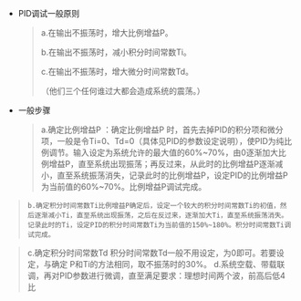 
* PID调试一般原则 
    > a.在输出不振荡时，增大比例增益P。 
    >
    > b.在输出不振荡时，减小积分时间常数Ti。 
    >
    > c.在输出不振荡时，增大微分时间常数Td。 
    >
    > （他们三个任何谁过大都会造成系统的震荡。）
    
* 一般步骤

    > a.确定比例增益P ：确定比例增益P 时，首先去掉PID的积分项和微分项，一般是令Ti=0、Td=0（具体见PID的参数设定说明），使PID为纯比例调节。输入设定为系统允许的最大值的60%~70%，由0逐渐加大比例增益P，直至系统出现振荡；再反过来，从此时的比例增益P逐渐减小，直至系统振荡消失，记录此时的比例增益P，设定PID的比例增益P为当前值的60%~70%。比例增益P调试完成。

>     b.确定积分时间常数Ti比例增益P确定后，设定一个较大的积分时间常数Ti的初值，然后逐渐减小Ti，直至系统出现振荡，之后在反过来，逐渐加大Ti，直至系统振荡消失。记录此时的Ti，设定PID的积分时间常数Ti为当前值的150%~180%。积分时间常数Ti调试完成。

>   c.确定积分时间常数Td 积分时间常数Td一般不用设定，为0即可。若要设定，与确定 P和Ti的方法相同，取不振荡时的30%。
 >  d.系统空载、带载联调，再对PID参数进行微调，直至满足要求：理想时间两个波，前高后低4比

